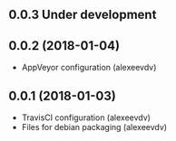 0.0.3 Under development
-----------------------

0.0.2 (2018-01-04)
-----------------------
- AppVeyor configuration (alexeevdv)

0.0.1 (2018-01-03)
-----------------------
- TravisCI configuration (alexeevdv)
- Files for debian packaging (alexeevdv)
